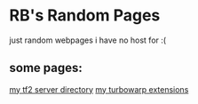 # RB's Random Pages
just random webpages i have no host for :(

## some pages:
[my tf2 server directory](https://rbryanyt.github.io/RBsRandomPages/tf2_server_dir/rbs_tf_server_dir)
[my turbowarp extensions](https://rbryanyt.github.io/RBsRandomPages/turbowarp_extensions/turbowarp_extensions)